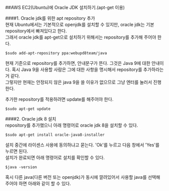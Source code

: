 ##AWS EC2(Ubuntu)에 Oracle JDK 설치하기.(apt-get 이용)

####1. Oracle jdk를 위한 apt repository 추가  
현재 Ubuntu에서는 기본적으로 openjdk를 설치할 수 있지만, oracle jdk는 기본 repository에서 빠져있다고 한다.  
그래서 oracle jdk를 apt-get으로 설치하기 위해서는 repository를 추가해 주어야 한다.  

```
$sudo add-apt-repository ppa:webupd8team/java
```

현재 기준으로 repository를 추가하면, 안내문구가 뜬다. 그것은 Java 9에 대한 안내이다. 혹시 Java 9을 사용할 사람은 그에 대한 사항을 명시해서 repository를 추가하라는 거 같다.  
그렇지만 현재는 안정되지 않은 java 9을 쓸 이유가 없으므로 그냥 엔터를 눌러서 진행한다.  

추가한 repository를 적용하려면 update를 해주어야 한다.  
```
$sudo apt-get update
```


####2. Oracle jdk 8 설치  
repository를 추가했으니 아래 명령어로 oracle jdk 8을 설치할 수 있다.  
```
$sudo apt-get install oracle-java8-installer
```

설치 중간에 라이센스 사용에 동의하냐고 묻는다. 'Ok'를 누르고 다음 창에서 'Yes'를 누르면 된다.  
설치가 완료되면 아래 명령어로 설치를 확인할 수 있다.  
```
$java -version
```

혹시 다른 java(다른 버전 또는 openjdk)가 동시에 깔려있어서 사용할 java를 선택해 주어야 하면 아래와 같이 할 수 있다.  
